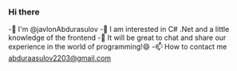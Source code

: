### Hi there 
-👋 I'm @javlonAbdurasulov
-👀 I am interested in C# .Net and a little knowledge of the frontend
-👯 It will be great to chat and share our experience in the world of programming!😄
-📫 How to contact me abduraasulov2203@gmail.com
